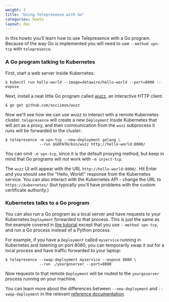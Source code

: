 ```yaml
---
weight: 2
title: "Using Telepresence with Go"
categories: howto
layout: doc
---
```


In this howto you'll learn how to use Telepresence with a Go program.
Because of the way Go is implemented you will need to use `--method vpn-tcp` with `telepresence`.

### A Go program talking to Kubernetes

First, start a web server inside Kubernetes:

```console
$ kubectl run hello-world --image=datawire/hello-world --port=8000 --expose
```

Next, install a neat little Go program called [wuzz](https://github.com/asciimoo/wuzz), an interactive HTTP client.

```console
$ go get github.com/asciimoo/wuzz
```

Now we'll see how we can use wuzz to interact with a remote Kubernetes cluster.
`telepresence` will create a new `Deployment` inside Kubernetes that will act as a proxy, and then communication from the `wuzz` subprocess it runs will be forwarded to the cluster:

```console
$ telepresence -m vpn-tcp --new-deployment golang \
               --run $GOPATH/bin/wuzz http://hello-world:8000/
```

You can omit `-m vpn-tcp`, since it is the default proxying method, but keep in mind that Go programs will *not* work with `-m inject-tcp`.

The `wuzz` UI will appear with the URL `http://hello-world:8000/`.
Hit Enter and you should see the "Hello, World!" response from the Kubernetes service.
You can also interact with the Kubernetes API - change the URL to `https://kubernetes/` (but typically you'll have problems with the custom certificate authority.)

### Kubernetes talks to a Go program

You can also run a Go program as a local server and have requests to your Kubernetes `Deployment` forwarded to that process.
This is just the same as the example covered in [the tutorial](/tutorials/kubernetes.html) except that you use `--method vpn-tcp`, and run a Go process instead of a Python process.

For example, if you have a `Deployment` called `myservice` running in Kubernetes and listening on port 8080, you can temporarily swap it out for a local process and have traffic forwarded to your laptop:

```console
$ telepresence --swap-deployment myservice --expose 8080 \
               --run ./yourgoserver --port=8080
```

Now requests to that remote `Deployment` will be routed to the `yourgoserver` process running on your machine.

You can learn more about the differences between `--new-deployment` and `--swap-deployment` in the relevant [reference documentation](/reference/connecting.html).
